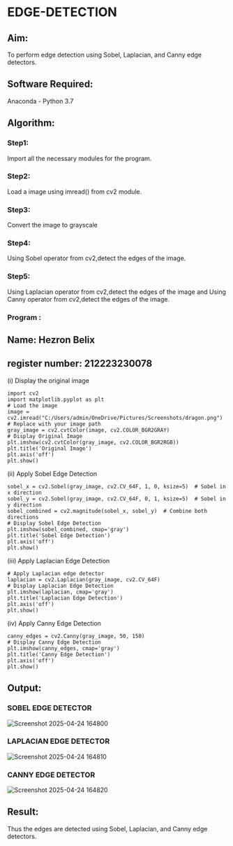# EDGE-DETECTION
## Aim:
To perform edge detection using Sobel, Laplacian, and Canny edge detectors.

## Software Required:
Anaconda - Python 3.7

## Algorithm:
### Step1:
Import all the necessary modules for the program.

### Step2:
Load a image using imread() from cv2 module.

### Step3:
Convert the image to grayscale

### Step4:
Using Sobel operator from cv2,detect the edges of the image.

### Step5:

Using Laplacian operator from cv2,detect the edges of the image and Using Canny operator from cv2,detect the edges of the image.

### Program : 

## Name: Hezron Belix
## register number: 212223230078

(i) Display the original image
```
import cv2
import matplotlib.pyplot as plt
# Load the image
image = cv2.imread("C:/Users/admin/OneDrive/Pictures/Screenshots/dragon.png")  # Replace with your image path
gray_image = cv2.cvtColor(image, cv2.COLOR_BGR2GRAY)
# Display Original Image
plt.imshow(cv2.cvtColor(gray_image, cv2.COLOR_BGR2RGB))
plt.title('Original Image')
plt.axis('off')
plt.show()
```
(ii) Apply Sobel Edge Detection
```
sobel_x = cv2.Sobel(gray_image, cv2.CV_64F, 1, 0, ksize=5)  # Sobel in x direction
sobel_y = cv2.Sobel(gray_image, cv2.CV_64F, 0, 1, ksize=5)  # Sobel in y direction
sobel_combined = cv2.magnitude(sobel_x, sobel_y)  # Combine both directions
# Display Sobel Edge Detection
plt.imshow(sobel_combined, cmap='gray')
plt.title('Sobel Edge Detection')
plt.axis('off')
plt.show()
```
(iii) Apply Laplacian Edge Detection
```
# Apply Laplacian edge detector
laplacian = cv2.Laplacian(gray_image, cv2.CV_64F)
# Display Laplacian Edge Detection
plt.imshow(laplacian, cmap='gray')
plt.title('Laplacian Edge Detection')
plt.axis('off')
plt.show()
```
(iv) Apply Canny Edge Detection
```
canny_edges = cv2.Canny(gray_image, 50, 150)
# Display Canny Edge Detection
plt.imshow(canny_edges, cmap='gray')
plt.title('Canny Edge Detection')
plt.axis('off')
plt.show()
```
## Output:
### SOBEL EDGE DETECTOR

![Screenshot 2025-04-24 164800](https://github.com/user-attachments/assets/b24391d6-2082-4f6f-90da-5bd1779d9ec2)

### LAPLACIAN EDGE DETECTOR

![Screenshot 2025-04-24 164810](https://github.com/user-attachments/assets/b93a961a-472d-4236-a4b1-7c0663ebb3e4)

### CANNY EDGE DETECTOR

![Screenshot 2025-04-24 164820](https://github.com/user-attachments/assets/aa09f855-9ce3-4db9-a8cf-857a11450520)

## Result:
Thus the edges are detected using Sobel, Laplacian, and Canny edge detectors.
